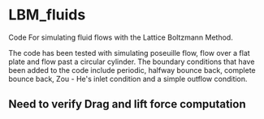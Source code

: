 # LBM_fluids

Code For simulating fluid flows with the Lattice Boltzmann Method.

The code has been tested with simulating poseuille flow, flow over a flat plate and flow past a circular cylinder. The boundary conditions that have been added to the code include periodic, halfway bounce back, complete bounce back, Zou - He's inlet condition and a simple outflow condition.

## Need to verify Drag and lift force computation
 
